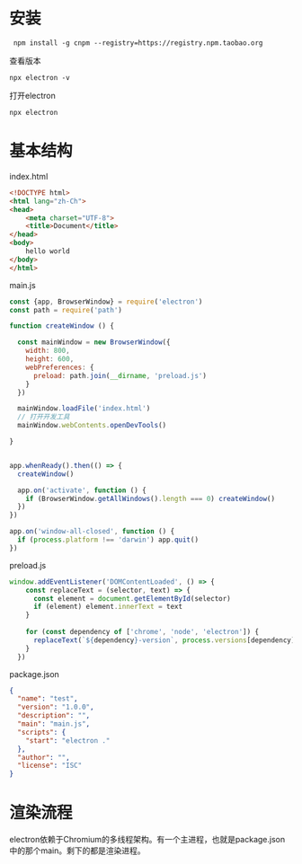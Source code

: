 # 安装
```shell
 npm install -g cnpm --registry=https://registry.npm.taobao.org
```

查看版本

```shell
npx electron -v
```

打开electron

```shell
npx electron
```



# 基本结构

index.html

```html
<!DOCTYPE html>
<html lang="zh-Ch">
<head>
    <meta charset="UTF-8">
    <title>Document</title>
</head>
<body>
    hello world
</body>
</html>
```



main.js

```js
const {app, BrowserWindow} = require('electron')
const path = require('path')

function createWindow () {

  const mainWindow = new BrowserWindow({
    width: 800,
    height: 600,
    webPreferences: {
      preload: path.join(__dirname, 'preload.js')
    }
  })

  mainWindow.loadFile('index.html')
  // 打开开发工具
  mainWindow.webContents.openDevTools()

}


app.whenReady().then(() => {
  createWindow()

  app.on('activate', function () {
    if (BrowserWindow.getAllWindows().length === 0) createWindow()
  })
})

app.on('window-all-closed', function () {
  if (process.platform !== 'darwin') app.quit()
})

```

preload.js

```js
window.addEventListener('DOMContentLoaded', () => {
    const replaceText = (selector, text) => {
      const element = document.getElementById(selector)
      if (element) element.innerText = text
    }
  
    for (const dependency of ['chrome', 'node', 'electron']) {
      replaceText(`${dependency}-version`, process.versions[dependency])
    }
  })
```



package.json

```json
{
  "name": "test",
  "version": "1.0.0",
  "description": "",
  "main": "main.js",
  "scripts": {
    "start": "electron ."
  },
  "author": "",
  "license": "ISC"
}

```





# 渲染流程

electron依赖于Chromium的多线程架构。有一个主进程，也就是package.json中的那个main。剩下的都是渲染进程。









